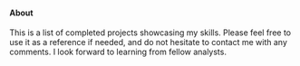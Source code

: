 #### About
This is a list of completed projects showcasing my skills. Please feel free to use it as a reference if needed, and do not hesitate to contact me with any comments. I look forward to learning from fellow analysts.

